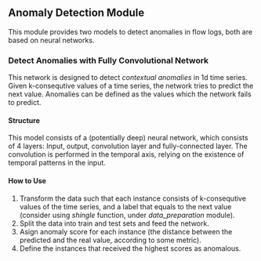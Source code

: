 ## Anomaly Detection Module
This module provides two models to detect anomalies in flow logs, both are based on neural networks.
### Detect Anomalies with Fully Convolutional Network
This network is designed to detect *contextual anomalies* in 1d time series. Given k-consequtive values of a time series,
the network tries to predict the next value. Anomalies can be defined as the values which the network fails to predict.
#### Structure
This model consists of a (potentially deep) neural network, which consists of 4 layers: Input, output, convolution layer 
and fully-connected layer. The convolution is performed in the temporal axis, relying on the existence of temporal patterns in the input.
#### How to Use
1. Transform the data such that each instance consists of k-consequtive values of the time series, and a label that equals to the next value (consider using *shingle* function, under *data_preparation* module).
2. Split the data into train and test sets and feed the network.
3. Asign anomaly score for each instance (the distance between the predicted and the real value, according to some metric).
4. Define the instances that received the highest scores as anomalous.
